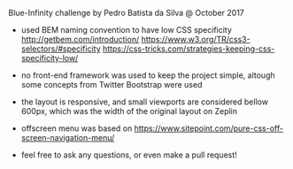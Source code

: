 Blue-Infinity challenge by Pedro Batista da Silva @ October 2017

- used BEM naming convention to have low CSS specificity
http://getbem.com/introduction/
https://www.w3.org/TR/css3-selectors/#specificity
https://css-tricks.com/strategies-keeping-css-specificity-low/

- no front-end framework was used to keep the project simple, altough some concepts from Twitter Bootstrap were used

- the layout is responsive, and small viewports are considered bellow 600px, which was the width of the original layout on Zeplin

- offscreen menu was based on https://www.sitepoint.com/pure-css-off-screen-navigation-menu/

- feel free to ask any questions, or even make a pull request!
